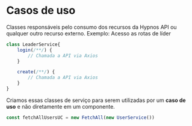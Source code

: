 # Casos de uso
Classes responsáveis pelo consumo dos recursos da Hypnos API ou qualquer outro recurso externo. Exemplo: Acesso as rotas de líder

```typescript
class LeaderService{
    login(/**/) {
        // Chamada a API via Axios
    }

    create(/**/) {
        // Chamada a API via Axios
    }
}
```

Criamos essas classes de serviço para serem utilizadas por um **caso de uso** e não diretamente em um 
componente.

```typescript
const fetchAllUsersUC = new FetchAll(new UserService())
```